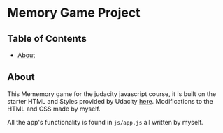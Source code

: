 # Memory Game Project

## Table of Contents

* [About](#About)

## About

This Mememory game for the judacity javascript course, it is built on the starter HTML and Styles provided by Udacity [here](https://github.com/udacity/fend-project-memory-game). Modifications to the HTML and CSS made by myself.

All the app's functionality is found in `js/app.js` all written by myself.


